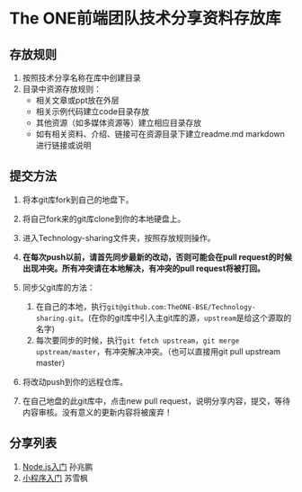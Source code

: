 # The ONE前端团队技术分享资料存放库

## 存放规则

1. 按照技术分享名称在库中创建目录
2. 目录中资源存放规则：
    * 相关文章或ppt放在外层
    * 相关示例代码建立code目录存放
    * 其他资源（如多媒体资源等）建立相应目录存放
    * 如有相关资料、介绍、链接可在资源目录下建立readme.md markdown进行链接或说明

## 提交方法

1. 将本git库fork到自己的地盘下。
2. 将自己fork来的git库clone到你的本地硬盘上。
3. 进入Technology-sharing文件夹，按照存放规则操作。
4. **在每次push以前，请首先同步最新的改动，否则可能会在pull request的时候出现冲突。所有冲突请在本地解决，有冲突的pull request将被打回。**
5. 同步父git库的方法：

	  1. 在自己的本地，执行`git@github.com:TheONE-BSE/Technology-sharing.git`。(在你的git库中引入主git库的源，`upstream`是给这个源取的名字)
	  2. 每次要同步的时候，执行`git fetch upstream`，`git merge upstream/master`，有冲突解决冲突。（也可以直接用git pull upstream master）
6. 将改动push到你的远程仓库。
7. 在自己地盘的此git库中，点击new pull request，说明分享内容，提交，等待内容审核。没有意义的更新内容将被废弃！

## 分享列表

1. [Node.js入门](https://github.com/TheONE-BSE/Technology-sharing/tree/master/Node.js%E5%85%A5%E9%97%A8) 孙兆鹏
2. [小程序入门](https://github.com/TheONE-BSE/Technology-sharing/tree/master/%E5%B0%8F%E7%A8%8B%E5%BA%8F%E5%85%A5%E9%97%A8) 苏雪枫
